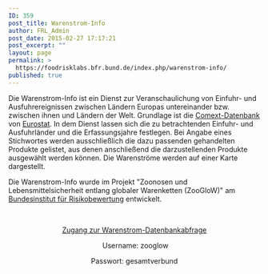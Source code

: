 ```yaml
---
ID: 359
post_title: Warenstrom-Info
author: FRL_Admin
post_date: 2015-02-27 17:17:21
post_excerpt: ""
layout: page
permalink: >
  https://foodrisklabs.bfr.bund.de/index.php/warenstrom-info/
published: true
---
```

<p style="text-align: left;">Die Warenstrom-Info ist ein Dienst zur Veranschaulichung von Einfuhr- und Ausfuhrereignissen zwischen Ländern Europas untereinander bzw. zwischen ihnen und Ländern der Welt. Grundlage ist die <a href="http://epp.eurostat.ec.europa.eu/newxtweb/mainxtnet.do" target="_blank">Comext-Datenbank</a> von <a href="http://ec.europa.eu/eurostat/web/main/home" target="_blank">Eurostat</a>. In dem Dienst lassen sich die zu betrachtenden Einfuhr- und Ausfuhrländer und die Erfassungsjahre festlegen. Bei Angabe eines Stichwortes werden ausschließlich die dazu passenden gehandelten Produkte gelistet, aus denen anschließend die darzustellenden Produkte ausgewählt werden können. Die Warenströme werden auf einer Karte dargestellt.</p>
<p style="text-align: left;">Die Warenstrom-Info wurde im Projekt "Zoonosen und Lebensmittelsicherheit entlang globaler Warenketten (ZooGloW)" am <a title="Bundesinstitut für Risikobewertung" href="http://www.bfr.bund.de/de/start.html" target="_blank">Bundesinstitut für Risikobewertung</a> entwickelt.</p>
&nbsp;
<p style="text-align: center;"><a title="Zugang zur Warenstrom-Info-Datenbank über einen Server-basierten KNIME-Workflow" href="https://knime.bfrlab.de/com.knime.enterprise.server/#/ZooGloW/Warenstrom-Info&amp;single&amp;run" target="_blank">Zugang zur Warenstrom-Datenbankabfrage</a></p>
<p style="text-align: center;"> Username: zooglow</p>
<p style="text-align: center;">Passwort: gesamtverbund</p>